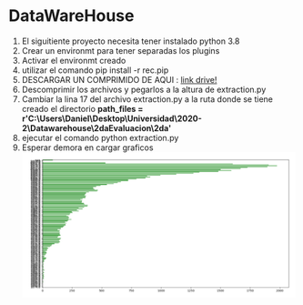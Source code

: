 # DataWareHouse
1. El siguitiente proyecto necesita tener instalado python 3.8
2. Crear un environmt para tener separadas los plugins
3. Activar el environmt creado
4. utilizar el comando pip install -r rec.pip
5. DESCARGAR UN COMPRIMIDO DE AQUI : [link drive!](https://drive.google.com/file/d/1kgIfQM5Zw_hZurfn9Ry1-vaTH5rqOpho/view?usp=sharing)
6. Descomprimir los archivos y pegarlos a la altura de extraction.py
7. Cambiar la lina 17 del archivo extraction.py a la ruta donde se tiene creado el directorio
**path_files = r'C:\Users\Daniel\Desktop\Universidad\2020-2\Datawarehouse\2daEvaluacion\2da'**
8. ejecutar el comando python extraction.py
9. Esperar demora en cargar graficos
![Figura 1.1](img/Imagen1.png?raw=true)
